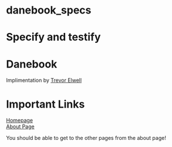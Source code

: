 danebook_specs
==============

Specify and testify
=======
Danebook
========

Implimentation by [Trevor Elwell](http://trevorelwell.me)

Important Links
========

[Homepage](https://fierce-stream-1185.herokuapp.com)<br>
[About Page](https://fierce-stream-1185.herokuapp.com/static_pages/about)<br>

You should be able to get to the other pages from the about page!